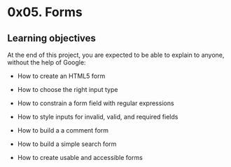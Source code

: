 # 0x05. Forms

## Learning objectives

At the end of this project, you are expected to be able to explain to anyone, without the help of Google:

* How to create an HTML5 form

* How to choose the right input type

* How to constrain a form field with regular expressions

* How to style inputs for invalid, valid, and required fields

* How to build a a comment form

* How to build a simple search form

* How to create usable and accessible forms
